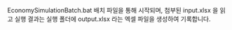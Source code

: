 EconomySimulationBatch.bat 배치 파일을 통해 시작되며, 
첨부된 input.xlsx 을 읽고
실행 결과는 실행 폴더에 output.xlsx 라는 엑셀 파일을 생성하여 기록합니다.
